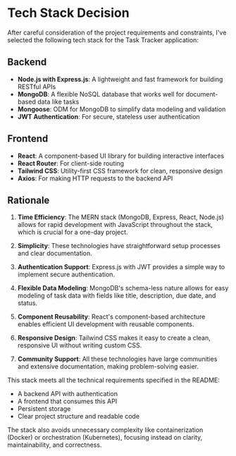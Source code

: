 # Tech Stack Decision

After careful consideration of the project requirements and constraints, I've selected the following tech stack for the Task Tracker application:

## Backend
- **Node.js with Express.js**: A lightweight and fast framework for building RESTful APIs
- **MongoDB**: A flexible NoSQL database that works well for document-based data like tasks
- **Mongoose**: ODM for MongoDB to simplify data modeling and validation
- **JWT Authentication**: For secure, stateless user authentication

## Frontend
- **React**: A component-based UI library for building interactive interfaces
- **React Router**: For client-side routing
- **Tailwind CSS**: Utility-first CSS framework for clean, responsive design
- **Axios**: For making HTTP requests to the backend API

## Rationale

1. **Time Efficiency**: The MERN stack (MongoDB, Express, React, Node.js) allows for rapid development with JavaScript throughout the stack, which is crucial for a one-day project.

2. **Simplicity**: These technologies have straightforward setup processes and clear documentation.

3. **Authentication Support**: Express.js with JWT provides a simple way to implement secure authentication.

4. **Flexible Data Modeling**: MongoDB's schema-less nature allows for easy modeling of task data with fields like title, description, due date, and status.

5. **Component Reusability**: React's component-based architecture enables efficient UI development with reusable components.

6. **Responsive Design**: Tailwind CSS makes it easy to create a clean, responsive UI without writing custom CSS.

7. **Community Support**: All these technologies have large communities and extensive documentation, making problem-solving easier.

This stack meets all the technical requirements specified in the README:
- A backend API with authentication
- A frontend that consumes this API
- Persistent storage
- Clear project structure and readable code

The stack also avoids unnecessary complexity like containerization (Docker) or orchestration (Kubernetes), focusing instead on clarity, maintainability, and correctness.
